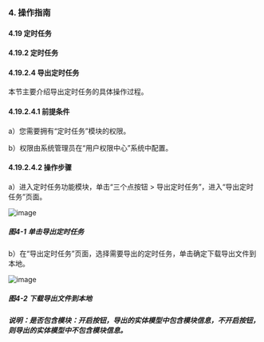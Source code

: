 ### 4. 操作指南

#### 4.19 定时任务

#### 4.19.2 定时任务

#### 4.19.2.4 导出定时任务

本节主要介绍导出定时任务的具体操作过程。

#### 4.19.2.4.1 前提条件

a）您需要拥有“定时任务”模块的权限。

b）权限由系统管理员在“用户权限中心”系统中配置。

#### 4.19.2.4.2 操作步骤

a）进入定时任务功能模块，单击“三个点按钮 > 导出定时任务”，进入“导出定时任务”页面。

![image](https://user-images.githubusercontent.com/79617492/199693496-97a0887b-cbd9-4fca-8106-14cf18fd5529.png)

##### 图4-1 单击导出定时任务

b）在“导出定时任务”页面，选择需要导出的定时任务，单击确定下载导出文件到本地。

![image](https://user-images.githubusercontent.com/79617492/199693519-00c285de-c093-4ccc-a11e-de7c78a4539f.png)

##### 图4-2 下载导出文件到本地

##### 说明：是否包含模块：开启按钮，导出的实体模型中包含模块信息，不开启按钮，则导出的实体模型中不包含模块信息。

